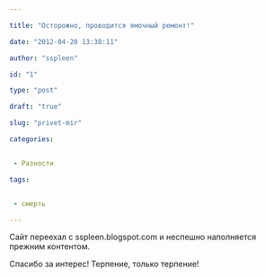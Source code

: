 ```yaml
---

title: "Осторожно, проводится ямочный ремонт!"

date: "2012-04-20 13:38:11"

author: "sspleen"

id: "1"

type: "post"

draft: "true"

slug: "privet-mir"

categories:


 - Разности

tags:


 - смерть

---
```

Сайт переехал с sspleen.blogspot.com и неспешно наполняется прежним контентом.  
  
Спасибо за интерес! Терпение, только терпение!